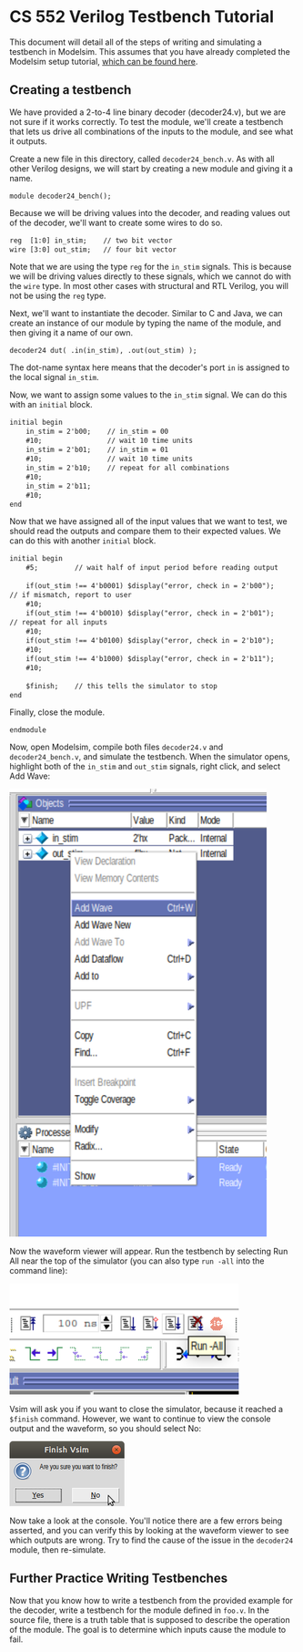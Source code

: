 # CS 552 Verilog Testbench Tutorial
This document will detail all of the steps of writing and simulating a testbench in Modelsim. This assumes that you have already completed the Modelsim setup tutorial, [which can be found here](https://github.com/kyle-p-may/cs552-modelsim-tutorial).

## Creating a testbench
We have provided a 2-to-4 line binary decoder (decoder24.v), but we are not sure if it works correctly. To test the module, we'll create a testbench that lets us drive all combinations of the inputs to the module, and see what it outputs.

Create a new file in this directory, called `decoder24_bench.v`. As with all other Verilog designs, we will start by creating a new module and giving it a name.

    module decoder24_bench();

Because we will be driving values into the decoder, and reading values out of the decoder, we'll want to create some wires to do so.

    reg  [1:0] in_stim;    // two bit vector
    wire [3:0] out_stim;   // four bit vector

Note that we are using the type `reg` for the `in_stim` signals. This is because we will be driving values directly to these signals, which we cannot do with the `wire` type. In most other cases with structural and RTL Verilog, you will not be using the `reg` type.

Next, we'll want to instantiate the decoder. Similar to C and Java, we can create an instance of our module by typing the name of the module, and then giving it a name of our own.

    decoder24 dut( .in(in_stim), .out(out_stim) );

The dot-name syntax here means that the decoder's port `in` is assigned to the local signal `in_stim`.

Now, we want to assign some values to the `in_stim` signal. We can do this with an `initial` block.

    initial begin
        in_stim = 2'b00;    // in_stim = 00
        #10;                // wait 10 time units
        in_stim = 2'b01;    // in_stim = 01
        #10;                // wait 10 time units
        in_stim = 2'b10;    // repeat for all combinations
        #10;
        in_stim = 2'b11;
        #10;
    end

Now that we have assigned all of the input values that we want to test, we should read the outputs and compare them to their expected values. We can do this with another `initial` block.

    initial begin
        #5;         // wait half of input period before reading output

        if(out_stim !== 4'b0001) $display("error, check in = 2'b00");    // if mismatch, report to user
        #10;
        if(out_stim !== 4'b0010) $display("error, check in = 2'b01");    // repeat for all inputs
        #10;
        if(out_stim !== 4'b0100) $display("error, check in = 2'b10");
        #10;
        if(out_stim !== 4'b1000) $display("error, check in = 2'b11");
        #10;

        $finish;    // this tells the simulator to stop
    end

Finally, close the module.

    endmodule

Now, open Modelsim, compile both files `decoder24.v` and `decoder24_bench.v`, and simulate the testbench. When the simulator opens, highlight both of the `in_stim` and `out_stim` signals, right click, and select Add Wave:

![Add Wave Figure](https://github.com/dahmanrb/cs552-testbench-tutorial/blob/master/figures/add_wave.png)

Now the waveform viewer will appear. Run the testbench by selecting Run All near the top of the simulator (you can also type `run -all` into the command line):

![Run All Figure](https://github.com/dahmanrb/cs552-testbench-tutorial/blob/master/figures/run_all.png)

Vsim will ask you if you want to close the simulator, because it reached a `$finish` command. However, we want to continue to view the console output and the waveform, so you should select No:

![Finish Vsim Figure](https://github.com/dahmanrb/cs552-testbench-tutorial/blob/master/figures/finish_vsim.png)

Now take a look at the console. You'll notice there are a few errors being asserted, and you can verify this by looking at the waveform viewer to see which outputs are wrong. Try to find the cause of the issue in the `decoder24` module, then re-simulate.

## Further Practice Writing Testbenches

Now that you know how to write a testbench from the provided example for the decoder, write a testbench for the module defined in `foo.v`. In the source file, there is a truth table that is supposed to  describe the operation of the module. The goal is to determine which inputs cause the module to fail.
